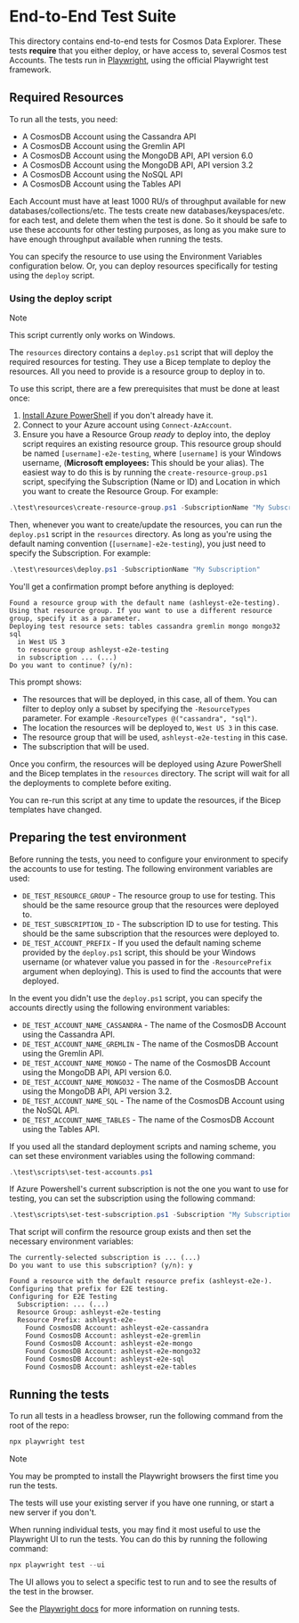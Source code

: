 # End-to-End Test Suite

This directory contains end-to-end tests for Cosmos Data Explorer.
These tests **require** that you either deploy, or have access to, several Cosmos test Accounts.
The tests run in [Playwright](https://playwright.dev/), using the official Playwright test framework.

## Required Resources

To run all the tests, you need:

* A CosmosDB Account using the Cassandra API
* A CosmosDB Account using the Gremlin API
* A CosmosDB Account using the MongoDB API, API version 6.0
* A CosmosDB Account using the MongoDB API, API version 3.2
* A CosmosDB Account using the NoSQL API
* A CosmosDB Account using the Tables API

Each Account must have at least 1000 RU/s of throughput available for new databases/collections/etc.
The tests create new databases/keyspaces/etc. for each test, and delete them when the test is done.
So it should be safe to use these accounts for other testing purposes, as long as you make sure to have enough throughput available when running the tests.

You can specify the resource to use using the Environment Variables configuration below.
Or, you can deploy resources specifically for testing using the `deploy` script.

### Using the deploy script

> [!NOTE]
> This script currently only works on Windows.

The `resources` directory contains a `deploy.ps1` script that will deploy the required resources for testing.
They use a Bicep template to deploy the resources.
All you need to provide is a resource group to deploy in to.

To use this script, there are a few prerequisites that must be done at least once:

1. [Install Azure PowerShell](https://learn.microsoft.com/en-us/powershell/azure/install-azps-windows?view=azps-12.0.0&tabs=powershell&pivots=windows-psgallery) if you don't already have it.
2. Connect to your Azure account using `Connect-AzAccount`.
3. Ensure you have a Resource Group _ready_ to deploy into, the deploy script requires an existing resource group. This resource group should be named `[username]-e2e-testing`, where `[username]` is your Windows username, (**Microsoft employees:** This should be your alias). The easiest way to do this is by running the `create-resource-group.ps1` script, specifying the Subscription (Name or ID) and Location in which you want to create the Resource Group. For example:

```powershell
.\test\resources\create-resource-group.ps1 -SubscriptionName "My Subscription" -Location "West US 3"
```

Then, whenever you want to create/update the resources, you can run the `deploy.ps1` script in the `resources` directory. As long as you're using the default naming convention (`[username]-e2e-testing`), you just need to specify the Subscription. For example:

```powershell
.\test\resources\deploy.ps1 -SubscriptionName "My Subscription"
```

You'll get a confirmation prompt before anything is deployed:

```
Found a resource group with the default name (ashleyst-e2e-testing). Using that resource group. If you want to use a different resource group, specify it as a parameter.
Deploying test resource sets: tables cassandra gremlin mongo mongo32 sql
  in West US 3
  to resource group ashleyst-e2e-testing
  in subscription ... (...)
Do you want to continue? (y/n):
```

This prompt shows:

* The resources that will be deployed, in this case, all of them. You can filter to deploy only a subset by specifying the `-ResourceTypes` parameter. For example `-ResourceTypes @("cassandra", "sql")`.
* The location the resources will be deployed to, `West US 3` in this case.
* The resource group that will be used, `ashleyst-e2e-testing` in this case.
* The subscription that will be used.

Once you confirm, the resources will be deployed using Azure PowerShell and the Bicep templates in the `resources` directory. The script will wait for all the deployments to complete before exiting.

You can re-run this script at any time to update the resources, if the Bicep templates have changed.

## Preparing the test environment

Before running the tests, you need to configure your environment to specify the accounts to use for testing.
The following environment variables are used:

* `DE_TEST_RESOURCE_GROUP` - The resource group to use for testing. This should be the same resource group that the resources were deployed to.
* `DE_TEST_SUBSCRIPTION_ID` - The subscription ID to use for testing. This should be the same subscription that the resources were deployed to.
* `DE_TEST_ACCOUNT_PREFIX` - If you used the default naming scheme provided by the `deploy.ps1` script, this should be your Windows username (or whatever value you passed in for the `-ResourcePrefix` argument when deploying). This is used to find the accounts that were deployed.

In the event you didn't use the `deploy.ps1` script, you can specify the accounts directly using the following environment variables:

* `DE_TEST_ACCOUNT_NAME_CASSANDRA` - The name of the CosmosDB Account using the Cassandra API.
* `DE_TEST_ACCOUNT_NAME_GREMLIN` - The name of the CosmosDB Account using the Gremlin API.
* `DE_TEST_ACCOUNT_NAME_MONGO` - The name of the CosmosDB Account using the MongoDB API, API version 6.0.
* `DE_TEST_ACCOUNT_NAME_MONGO32` - The name of the CosmosDB Account using the MongoDB API, API version 3.2.
* `DE_TEST_ACCOUNT_NAME_SQL` - The name of the CosmosDB Account using the NoSQL API.
* `DE_TEST_ACCOUNT_NAME_TABLES` - The name of the CosmosDB Account using the Tables API.

If you used all the standard deployment scripts and naming scheme, you can set these environment variables using the following command:

```powershell
.\test\scripts\set-test-accounts.ps1
```

If Azure Powershell's current subscription is not the one you want to use for testing, you can set the subscription using the following command:

```powershell
.\test\scripts\set-test-subscription.ps1 -Subscription "My Subscription"
```

That script will confirm the resource group exists and then set the necessary environment variables:

```
The currently-selected subscription is ... (...)
Do you want to use this subscription? (y/n): y

Found a resource with the default resource prefix (ashleyst-e2e-). Configuring that prefix for E2E testing.
Configuring for E2E Testing
  Subscription: ... (...)
  Resource Group: ashleyst-e2e-testing
  Resource Prefix: ashleyst-e2e-
    Found CosmosDB Account: ashleyst-e2e-cassandra
    Found CosmosDB Account: ashleyst-e2e-gremlin
    Found CosmosDB Account: ashleyst-e2e-mongo
    Found CosmosDB Account: ashleyst-e2e-mongo32
    Found CosmosDB Account: ashleyst-e2e-sql
    Found CosmosDB Account: ashleyst-e2e-tables
```

## Running the tests

To run all tests in a headless browser, run the following command from the root of the repo:

```powershell
npx playwright test
```

> [!NOTE]
> You may be prompted to install the Playwright browsers the first time you run the tests.

The tests will use your existing server if you have one running, or start a new server if you don't.

When running individual tests, you may find it most useful to use the Playwright UI to run the tests.
You can do this by running the following command:

```powershell
npx playwright test --ui
```

The UI allows you to select a specific test to run and to see the results of the test in the browser.

See the [Playwright docs](https://playwright.dev/docs/running-tests) for more information on running tests.